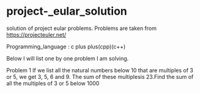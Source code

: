 # project-_eular_solution
solution of project eular problems. Problems are taken from https://projecteuler.net/

Programming_language : c plus plus(cpp)(c++)

Below I will list one by one problem I am solving.

Problem 1
If we list all the natural numbers below 10 that are multiples of 3 or 5, we get 3, 5, 6 and 9. The sum of these multiplesis 23.Find the sum of all the multiples of 3 or 5 below 1000
